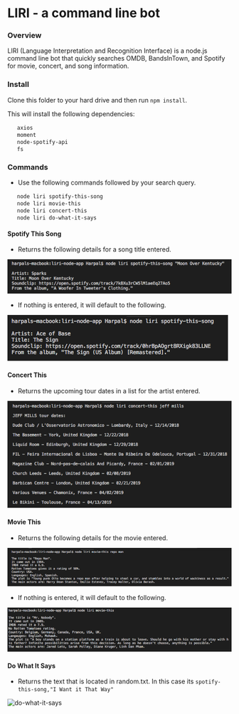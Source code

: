 # LIRI - a command line bot

### Overview 
LIRI (Language Interpretation and Recognition Interface) is a node.js command line bot that quickly searches OMDB, BandsInTown, and Spotify for movie, concert, and song information.

### Install
Clone this folder to your hard drive and then run 
```npm install```.

This will install the following dependencies:
```dotenv
   axios
   moment
   node-spotify-api
   fs
```


### Commands
* Use the following commands followed by your search query.
```
   node liri spotify-this-song 
   node liri movie-this 
   node liri concert-this 
   node liri do-what-it-says
```

#### Spotify This Song
* Returns the following details for a song title entered.

![spotify-this-song](images/spotify-this-song.png)

* If nothing is entered, it will default to the following.

![spotify-this-song-default](images/spotify-this-song-default.png)

#### Concert This
* Returns the upcoming tour dates in a list for the artist entered.

![concert-this](images/concert-this.png)

#### Movie This
* Returns the following details for the movie entered.

![movie-this](images/movie-this.png)

* If nothing is entered, it will default to the following.

![movie-this-default](images/movie-this-default.png)

#### Do What It Says
* Returns the text that is located in random.txt. In this case its 
```spotify-this-song,"I Want it That Way"```

![do-what-it-says](images/do-what-it-says.png)